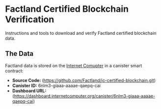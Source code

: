 # Factland Certified Blockchain Verification

Instructions and tools to download and verify Factland certified blockchain data.

## The Data

Factland data is stored on the [Internet Comupter](https://internetcomputer.org) in a canister smart contract:

* **Source Code:** (https://github.com/Factland/ic-certified-blockchain.git)
* **Canister ID:** 6nlm3-giaaa-aaaae-qaepq-cai
* **Dashboard URL:** (https://dashboard.internetcomputer.org/canister/6nlm3-giaaa-aaaae-qaepq-cai)
